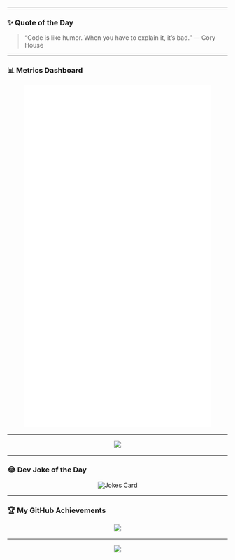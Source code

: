 <!-- 🌊 Animated Header -->
---

### ✨ Quote of the Day
<blockquote>
<!-- QUOTE:START -->
“Code is like humor. When you have to explain it, it’s bad.” — Cory House
<!-- QUOTE:END -->
</blockquote>

---

### 📊 Metrics Dashboard
<p align="center">
<img src="./github-metrics.svg" width="85%"/>
</p>

---

<!-- 🌌 Contribution Graph -->
<p align="center">
<img src="https://github-readme-activity-graph.vercel.app/graph?username=mnsuhairil&theme=tokyo-night&bg_color=0d1117&color=ff4b5c&line=6a5acd&point=ffffff&hide_border=true&radius=16" />
</p>

---

### 😂 Dev Joke of the Day
<p align="center">
<img src="https://readme-jokes.vercel.app/api?theme=radical" alt="Jokes Card"/>
</p>

---

<!-- 🏆 Achievements -->
### 🏆 My GitHub Achievements
<p align="center">
<img src="https://github-profile-trophy.vercel.app/?username=mnsuhairil&theme=radical&no-frame=true&column=7" />
</p>

---

<!-- 🌊 Animated Footer -->
<p align="center">
<img src="https://capsule-render.vercel.app/api?type=waving&height=120&color=0:6a5acd,100:ff4b5c&section=footer" />
</p>
